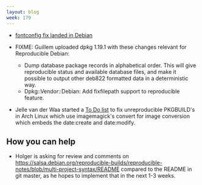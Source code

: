 ```yaml
---
layout: blog
week: 179
---
```


* [fontconfig fix landed in Debian](https://bugs.debian.org/864082)

* FIXME: Guillem uploaded dpkg 1.19.1 with these changes relevant for Reproducible Debian:
  * Dump database package records in alphabetical order. This will give
    reproducible status and available database files, and make it possible
    to output other deb822 formatted data in a deterministic way.
  * Dpkg::Vendor::Debian: Add fixfilepath support to reproducible feature.

* Jelle van der Waa started a [To Do list](https://www.archlinux.org/todo/imagemagicks-convert-not-reproducible-in-pkgbuilds/) to fix unreproducible PKGBUILD's in Arch Linux which use imagemagick's convert for image conversion which embeds the date:create and date:modify.

How you can help
----------------

* Holger is asking for review and comments on https://salsa.debian.org/reproducible-builds/reproducible-notes/blob/multi-project-syntax/README compared to the README in git master, as he hopes to implement that in the next 1-3 weeks.
